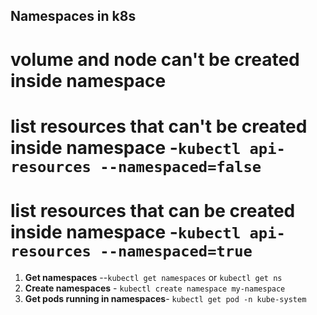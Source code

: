 ## Namespaces in k8s

# volume and node can't be created inside namespace
# list resources that can't be created inside namespace -`kubectl api-resources --namespaced=false`
# list resources that can be created inside namespace -`kubectl api-resources --namespaced=true`

1. **Get namespaces** --`kubectl get namespaces` or `kubectl get ns`
2. **Create namespaces** - `kubectl create namespace my-namespace`
3. **Get pods running in namespaces**- `kubectl get pod -n kube-system`
